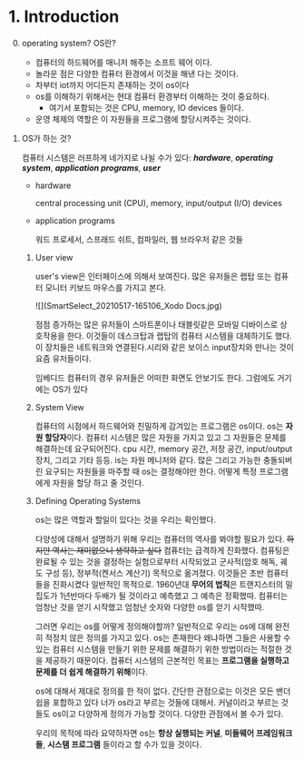 # 1. Introduction

0. operating system? OS란?

   - 컴퓨터의 하드웨어를 매니저 해주는 소프트 웨어 이다.
   - 놀라운 점은 다양한 컴퓨터 환경에서 이것을 해낸 다는 것이다.
   - 차부터  iot까지 어디든지 존재하는 것이 os이다
   - os를 이해하기 위해서는 현대 컴퓨터 환경부터 이해하는 것이 중요하다.
     - 여기서 포함되는 것은 CPU, memory, IO devices 들이다.
   - 운영 체제의 역할은 이 자원들을 프로그램에 할당시켜주는 것이다.

1. OS가 하는 것?

   컴퓨터 시스템은 러프하게 네가지로 나뉠 수가 있다: ***hardware***, ***operating system***, ***application programs***, ***user***

   - hardware

     central processing unit (CPU), memory, input/output (I/O) devices

   - application programs

     워드 프로세서, 스프래드 쉬트, 컴파일러, 웹 브라우저 같은 것들

   1. User view

      user's view은 인터페이스에 의해서 보여진다. 많은 유저들은 랩탑 또는 컴퓨터 모니터 키보드 마우스를 가지고 본다.

      ![](SmartSelect_20210517-165106_Xodo Docs.jpg)

      점점 증가하는 많은 유저들이 스마트폰이나 태블릿같은 모바일 디바이스로 상호작용을 한다. 이것들이 데스크탑과 랩탑의 컴퓨터 시스템을 대체하기도 했다. 이 장치들은 네트워크와 연결된다.시리와 같은 보이스 input장치와 만나는 것이 요즘 유저들이다.

      임베디드 컴퓨터의 경우 유저들은 어떠한 화면도 안보기도 한다. 그럼에도 거기에는 OS가 있다

   2. System View

      컴퓨터의 시점에서 하드웨어와 친밀하게 감겨있는 프로그램은 os이다. os는 **자원 할당자**이다. 컴퓨터 시스템은 많은 자원을 가지고 있고 그 자원들은 문제를 해결하는데 요구되어진다. cpu 시간, memory 공간, 저장 공간, input/output 장치, 그리고 기타 등등. is는 자원 메니저와 같다. 많은 그리고 가능한 충돌되버린 요구되는 자원들을 마주할 때 os는 결정해야만 한다. 어떻게 특정 프로그램에게 자원을 할당 하고 줄 것인다.

   3. Defining Operating Systems

      os는 많은 역할과 할일이 있다는 것을 우리는 확인했다. 

      다양성에 대해서 설명하기 위해 우리는 컴퓨터의 역사를 봐야할 필요가 있다. ~~하지만 역사는 재미없으니 생략하고 싶다~~ 컴퓨터는 급격하게 진화했다. 컴퓨팅은 완료될 수 있는 것을 결정하는 실험으로부터 시작되었고 군사적(암호 해독, 궤도 구성 등), 정부적(켄서스 계산기) 목적으로 옮겨졌다. 이것들은 초반 컴퓨터들을 진화시켰다 일반적인 목적으로. 1960년대 **무어의 법칙**은 트랜지스터의 밀집도가 1년반마다 두배가 될 것이라고 예측했고 그 예측은 정확했따. 컴퓨터는 엄청난 것을 얻기 시작했고 엄청난 숫자와 다양한 os를 얻기 시작했따.

      그러면 우리는 os를 어떻게 정의해야할까? 일반적으로 우리는 os에 대해 완전히 적정치 않은 정의를 가지고 있다. os는 존재한다 왜냐하면 그들은 사용할 수 있는 컴퓨터 시스템을 만들기 위한 문제를 해결하기 위한 방법이라는 적절한 것을 제공하기 때문이다. 컴퓨터 시스템의 근본적인 목표는 **프로그램을 실행하고 문제를 더 쉽게 해결하기 위해**이다. 

      os에 대해서 제대로 정의를 한 적이 없다. 간단한 관점으로는 이것은 모든 밴더쉽을 포합하고 있다 너가 os라고 부르는 것들에 대해서. 커널이라고 부르는 것들도 os이고 다양하게 정의가 가능할 것이다. 다양한 관점에서 볼 수가 있다.

      우리의 목적에 따라 요약하자면 os는 **항상 실행되는 커널**, **미들웨어 프레임워크들**, **시스탬 프로그램** 들이라고 할 수가 있을 것이다.


